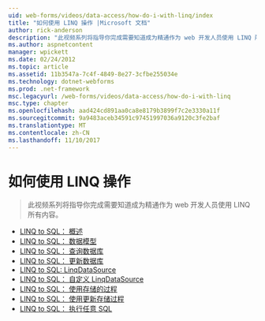 ```yaml
---
uid: web-forms/videos/data-access/how-do-i-with-linq/index
title: "如何使用 LINQ 操作 |Microsoft 文档"
author: rick-anderson
description: "此视频系列将指导你完成需要知道成为精通作为 web 开发人员使用 LINQ 所有内容。"
ms.author: aspnetcontent
manager: wpickett
ms.date: 02/24/2012
ms.topic: article
ms.assetid: 11b3547a-7c4f-4849-8e27-3cfbe255034e
ms.technology: dotnet-webforms
ms.prod: .net-framework
msc.legacyurl: /web-forms/videos/data-access/how-do-i-with-linq
msc.type: chapter
ms.openlocfilehash: aad424cd891aa0ca8e8179b3899f7c2e3330a11f
ms.sourcegitcommit: 9a9483aceb34591c97451997036a9120c3fe2baf
ms.translationtype: MT
ms.contentlocale: zh-CN
ms.lasthandoff: 11/10/2017
---
```

<a name="how-do-i-with-linq"></a>如何使用 LINQ 操作
====================
> 此视频系列将指导你完成需要知道成为精通作为 web 开发人员使用 LINQ 所有内容。


- [LINQ to SQL： 概述](how-do-i-linq-to-sql-overview.md)
- [LINQ to SQL： 数据模型](how-do-i-linq-to-sql-data-model.md)
- [LINQ to SQL： 查询数据库](how-do-i-linq-to-sql-querying-the-database.md)
- [LINQ to SQL： 更新数据库](how-do-i-linq-to-sql-updating-the-database.md)
- [LINQ to SQL: LinqDataSource](how-do-i-linq-to-sql-linqdatasource.md)
- [LINQ to SQL： 自定义 LinqDataSource](how-do-i-linq-to-sql-custom-linqdatasource.md)
- [LINQ to SQL： 使用存储的过程](how-do-i-linq-to-sql-using-stored-procedures.md)
- [LINQ to SQL： 使用更新存储过程](how-do-i-linq-to-sql-updating-with-stored-procedures.md)
- [LINQ to SQL： 执行任意 SQL](how-do-i-linq-to-sql-executing-arbitrary-sql.md)
